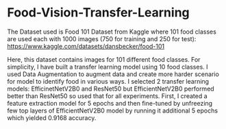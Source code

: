 # Food-Vision-Transfer-Learning

The Dataset used is Food 101 Dataset from Kaggle where 101 food classes are used each with 1000 images (750 for training and 250 for test): https://www.kaggle.com/datasets/dansbecker/food-101

Here, this dataset contains images for 101 different food classes. For simplicity, I have built a transfer learning model using 10 food classes. I used Data Augmentation to augment data and create more harder scenario for model to identify food in various ways. I selected 2 transfer learning models: EfficinetNetV2B0 and ResNet50 but EfficientNetV2B0 performed better than ResNet50 so used that for all experiments. First, I created a feature extraction model for 5 epochs and then fine-tuned by unfreezing few top layers of EfficientNetV2B0 model by running it additional 5 epochs which yielded 0.9168 accuracy.
